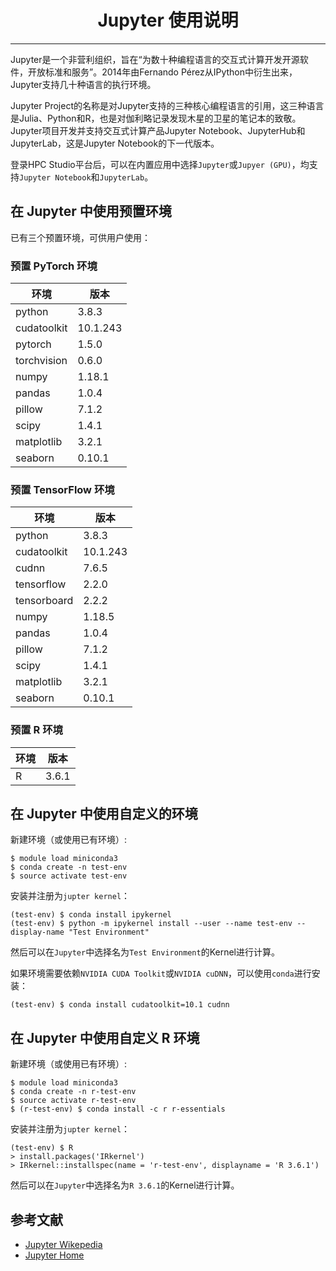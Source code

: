 # <center>Jupyter 使用说明</center>

--------

Jupyter是一个非营利组织，旨在“为数十种编程语言的交互式计算开发开源软件，开放标准和服务”。2014年由Fernando Pérez从IPython中衍生出来，Jupyter支持几十种语言的执行环境。

Jupyter Project的名称是对Jupyter支持的三种核心编程语言的引用，这三种语言是Julia、Python和R，也是对伽利略记录发现木星的卫星的笔记本的致敬。Jupyter项目开发并支持交互式计算产品Jupyter Notebook、JupyterHub和JupyterLab，这是Jupyter Notebook的下一代版本。

登录HPC Studio平台后，可以在内置应用中选择`Jupyter`或`Jupyer (GPU)`，均支持`Jupyter Notebook`和`JupyterLab`。

## 在 Jupyter 中使用预置环境

已有三个预置环境，可供用户使用：

### 预置 PyTorch 环境

| 环境 | 版本 |
| ---- | ---- |
| python | 3.8.3 |
| cudatoolkit | 10.1.243 |
| pytorch | 1.5.0 |
| torchvision | 0.6.0 | 
| numpy | 1.18.1 |
| pandas | 1.0.4 |
| pillow | 7.1.2 |
| scipy | 1.4.1 |
| matplotlib | 3.2.1 |
| seaborn | 0.10.1 |

### 预置 TensorFlow 环境

| 环境 | 版本 |
| ---- | ---- |
| python | 3.8.3 |
| cudatoolkit | 10.1.243 |
| cudnn | 7.6.5 |
| tensorflow | 2.2.0 |
| tensorboard | 2.2.2 | 
| numpy | 1.18.5 |
| pandas | 1.0.4 |
| pillow | 7.1.2 |
| scipy | 1.4.1 |
| matplotlib | 3.2.1 |
| seaborn | 0.10.1 |

### 预置 R 环境

| 环境 | 版本 |
| ---- | ---- |
| R | 3.6.1 |

## 在 Jupyter 中使用自定义的环境

新建环境（或使用已有环境）:

``` shell
$ module load miniconda3
$ conda create -n test-env
$ source activate test-env
```

安装并注册为`jupter kernel`：

``` shell
(test-env) $ conda install ipykernel
(test-env) $ python -m ipykernel install --user --name test-env --display-name "Test Environment"
```

然后可以在`Jupyter`中选择名为`Test Environment`的Kernel进行计算。

如果环境需要依赖`NVIDIA CUDA Toolkit`或`NVIDIA cuDNN`，可以使用`conda`进行安装：

``` shell
(test-env) $ conda install cudatoolkit=10.1 cudnn
```

## 在 Jupyter 中使用自定义 R 环境

新建环境（或使用已有环境）:

``` shell
$ module load miniconda3
$ conda create -n r-test-env
$ source activate r-test-env
$ (r-test-env) $ conda install -c r r-essentials
```

安装并注册为`jupter kernel`：

``` shell
(test-env) $ R
> install.packages('IRkernel')
> IRkernel::installspec(name = 'r-test-env', displayname = 'R 3.6.1')
```

然后可以在`Jupyter`中选择名为`R 3.6.1`的Kernel进行计算。

## 参考文献

- [Jupyter Wikepedia](https://zh.wikipedia.org/wiki/Jupyter)
- [Jupyter Home](https://jupyter.org/)